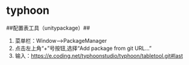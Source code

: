 # typhoon
##配置表工具（unitypackage）##
1. 菜单栏：Window-->PackageManager
2. 点击左上角“+”号按钮,选择“Add package from git URL...”
3. 输入：https://e.coding.net/typhoonstudio/typhoon/tabletool.git#last
